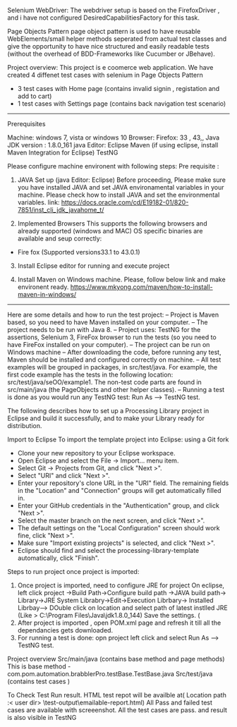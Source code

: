 Selenium WebDriver:
The webdriver setup is based on the FirefoxDriver , and i have not configured DesiredCapabilitiesFactory  for this task.

Page Objects Pattern
page object pattern is used to have reusable WebElements/small helper methods seperated from actual test classes and give the opportunity to have nice structured and easily readable tests (without the overhead of BDD-Frameworks like Cucumber or JBehave).

Project overview:
This project is e coomerce web application.
We have created 4 diffenet test cases with selenium in Page Objects Pattern
 - 3 test cases with Home page (contains invalid signin , registation and add to cart)
 - 1 test cases with Settings page (contains back navigation test scenario)

--------------------------------

Prerequisites

Machine: windows 7, vista or windows 10
Browser: Firefox: 33 , 43,,
Java JDK version : 1.8.0_161
java Editor: Eclipse
Maven (if using eclipse, install Maven Integration for Eclipse)
TestNG

Please configure machine environent with following steps: 
Pre requisite : 
1. JAVA Set up (java Editor: Eclipse)
Before proceeding, Please make sure you have installed JAVA and set JAVA environamental variables in your machine.
Please check how to install JAVA and set the environmental variables. 
link: https://docs.oracle.com/cd/E19182-01/820-7851/inst_cli_jdk_javahome_t/

2. Implemented Browsers
This supports the following browsers and already supported (windows and MAC) OS specific binaries are available and seup correctly:

 - Fire fox (Supported versions33.1 to 43.0.1)

3. Install Eclipse editor for running and execute project

4. Install Maven on Windows machine. Please, follow below link and make environent ready.
https://www.mkyong.com/maven/how-to-install-maven-in-windows/

------------
Here are some details and how to run the test project:
– Project is Maven based, so you need to have Maven installed on your computer.
– The project needs to be run with Java 8.
– Project uses: TestNG for the assertions, Selenium 3, FireFox browser to run the tests (so you need to have FireFox installed on your computer).
– The project can be run on Windows machine
– After downloading the code, before running any test, Maven should be installed and configured correctly on machine.
– All test examples will be grouped in packages, in src/test/java. For example, the first code example has the tests in the following location: src/test/java/seOO/example1. The non-test code parts are found in src/main/java (the PageObjects and other helper classes).
– Running a test is done as you would run any TestNG test: Run As –> TestNG test.


The following describes how to set up a Processing Library project in Eclipse and build it successfully, and to make your Library ready for distribution.

Import to Eclipse
To import the template project into Eclipse: using a Git fork


- Clone your new repository to your Eclipse workspace.
- Open Eclipse and select the File → Import... menu item.
- Select Git → Projects from Git, and click "Next >".
- Select "URI" and click "Next >".
- Enter your repository's clone URL in the "URI" field. The remaining fields in the "Location" and "Connection" groups will get automatically filled in.
- Enter your GitHub credentials in the "Authentication" group, and click "Next >".
- Select the master branch on the next screen, and click "Next >".
- The default settings on the "Local Configuration" screen should work fine, click "Next >".
- Make sure "Import existing projects" is selected, and click "Next >".
- Eclipse should find and select the processing-library-template automatically, click "Finish".


Steps to run project once project is imported:

1. Once project is imported, need to configure JRE for project
On eclipse, left click project ->Build Path->Configure build path ->JAVA build path-> Library->JRE System Librabry->Edit->Execution Librbary->
Installed Librbay--> DOuble click on location and select path of latest instlled JRE (Like > C:\Program Files\Java\jdk1.8.0_144)
Save the settings. ( 
2. After project is imported , open POM.xml page and refresh it till all the dependancies gets downloaded.
3. For running a test is done: opn project left click and select  Run As –> TestNG test.

Project overview
Src/main/java (contains base method and page methods)
This is base method - com.pom.automation.brabblerPro.testBase.TestBase.java
Src/test/java (contains test cases )


To Check Test Run result.
HTML test repot will be availble at( Location path :< user dir> \test-output\emailable-report.html)
All Pass and failed test cases are available with screeenshot.
All the test cases are pass. and result is also visible in TestNG 

